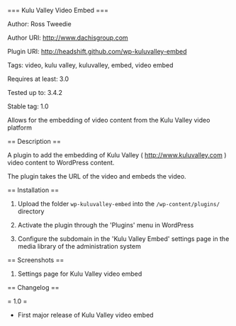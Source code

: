 === Kulu Valley Video Embed ===

Author: Ross Tweedie

Author URI: http://www.dachisgroup.com

Plugin URI: http://headshift.github.com/wp-kuluvalley-embed

Tags: video, kulu valley, kuluvalley, embed, video embed

Requires at least: 3.0

Tested up to: 3.4.2

Stable tag: 1.0


Allows for the embedding of video content from the Kulu Valley video platform

== Description ==

A plugin to add the embedding of Kulu Valley ( http://www.kuluvalley.com ) video content to WordPress content.

The plugin takes the URL of the video and embeds the video.


== Installation ==

1. Upload the folder `wp-kuluvalley-embed` into the `/wp-content/plugins/` directory

2. Activate the plugin through the 'Plugins' menu in WordPress

3. Configure the subdomain in the 'Kulu Valley Embed' settings page in the media library of the administration system

== Screenshots ==

1. Settings page for Kulu Valley video embed

== Changelog ==

= 1.0 =
* First major release of Kulu Valley video embed


